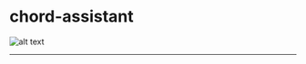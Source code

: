 # chord-assistant

![alt text](https://github.com/charleskenyon/chord-assistant/max-chord-assistant.jpg?raw=true)

___